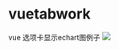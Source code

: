# vuetabwork
vue 选项卡显示echart图例子
![](https://github.com/qq1126176532/vuetabwork/blob/master/img/test.png)
